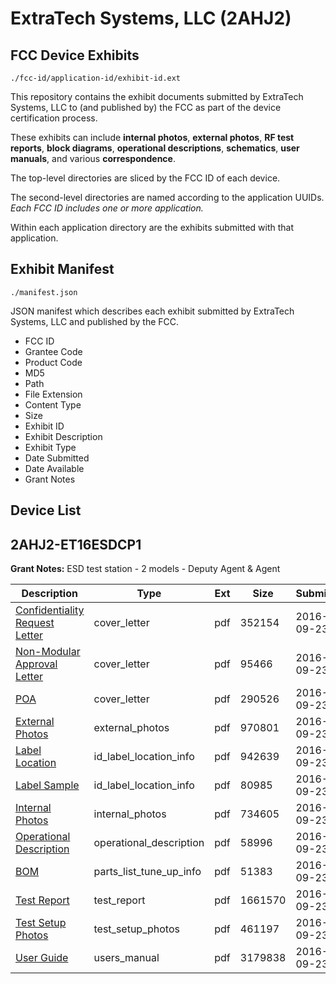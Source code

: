 # ExtraTech Systems, LLC (2AHJ2)
## FCC Device Exhibits

```
./fcc-id/application-id/exhibit-id.ext
```

This repository contains the exhibit documents submitted by ExtraTech Systems, LLC to (and published by) the FCC as part of the device certification process.

These exhibits can include **internal photos**, **external photos**, **RF test reports**, **block diagrams**, **operational descriptions**, **schematics**, **user manuals**, and various **correspondence**.

The top-level directories are sliced by the FCC ID of each device.

The second-level directories are named according to the application UUIDs. *Each FCC ID includes one or more application.*

Within each application directory are the exhibits submitted with that application. 

## Exhibit Manifest

```
./manifest.json
```

JSON manifest which describes each exhibit submitted by ExtraTech Systems, LLC and published by the FCC.

- FCC ID
- Grantee Code
- Product Code
- MD5
- Path
- File Extension
- Content Type
- Size
- Exhibit ID
- Exhibit Description
- Exhibit Type
- Date Submitted
- Date Available
- Grant Notes

## Device List
## 2AHJ2-ET16ESDCP1
**Grant Notes:** ESD test station - 2 models - Deputy Agent & Agent

| Description | Type | Ext | Size | Submitted | Available |
| ----------- | ---- | --- | ---- | --------- | --------- |
| [Confidentiality Request Letter](2AHJ2-ET16ESDCP1/bf1bf4b28e86fe3e1c487cb2631d3e21/3145454.pdf) | cover_letter | pdf | 352154 | 2016-09-23 | 2016-09-23 |
| [Non-Modular Approval Letter](2AHJ2-ET16ESDCP1/bf1bf4b28e86fe3e1c487cb2631d3e21/3145461.pdf) | cover_letter | pdf | 95466 | 2016-09-23 | 2016-09-23 |
| [POA](2AHJ2-ET16ESDCP1/bf1bf4b28e86fe3e1c487cb2631d3e21/3145463.pdf) | cover_letter | pdf | 290526 | 2016-09-23 | 2016-09-23 |
| [External Photos](2AHJ2-ET16ESDCP1/bf1bf4b28e86fe3e1c487cb2631d3e21/3145462.pdf) | external_photos | pdf | 970801 | 2016-09-23 | 2016-09-23 |
| [Label Location](2AHJ2-ET16ESDCP1/bf1bf4b28e86fe3e1c487cb2631d3e21/3145459.pdf) | id_label_location_info | pdf | 942639 | 2016-09-23 | 2016-09-23 |
| [Label Sample](2AHJ2-ET16ESDCP1/bf1bf4b28e86fe3e1c487cb2631d3e21/3145460.pdf) | id_label_location_info | pdf | 80985 | 2016-09-23 | 2016-09-23 |
| [Internal Photos](2AHJ2-ET16ESDCP1/bf1bf4b28e86fe3e1c487cb2631d3e21/3145457.pdf) | internal_photos | pdf | 734605 | 2016-09-23 | 2016-09-23 |
| [Operational Description](2AHJ2-ET16ESDCP1/bf1bf4b28e86fe3e1c487cb2631d3e21/3145458.pdf) | operational_description | pdf | 58996 | 2016-09-23 | 2016-09-23 |
| [BOM](2AHJ2-ET16ESDCP1/bf1bf4b28e86fe3e1c487cb2631d3e21/3145455.pdf) | parts_list_tune_up_info | pdf | 51383 | 2016-09-23 | 2016-09-23 |
| [Test Report](2AHJ2-ET16ESDCP1/bf1bf4b28e86fe3e1c487cb2631d3e21/3145464.pdf) | test_report | pdf | 1661570 | 2016-09-23 | 2016-09-23 |
| [Test Setup Photos](2AHJ2-ET16ESDCP1/bf1bf4b28e86fe3e1c487cb2631d3e21/3145465.pdf) | test_setup_photos | pdf | 461197 | 2016-09-23 | 2016-09-23 |
| [User Guide](2AHJ2-ET16ESDCP1/bf1bf4b28e86fe3e1c487cb2631d3e21/3145456.pdf) | users_manual | pdf | 3179838 | 2016-09-23 | 2016-09-23 |

